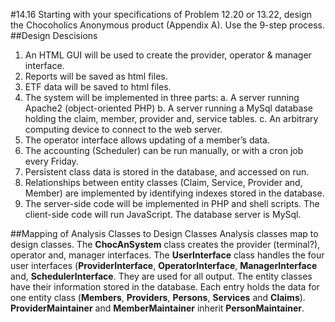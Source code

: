 
#14.16
Starting with your specifications of Problem 12.20 or 13.22, design the Chocoholics Anonymous product (Appendix A). Use the 9-step process.
##Design Descisions
1.	An HTML GUI will be used to create the provider, operator & manager interface.
2.	Reports will be saved as html files.
3.	ETF data will be saved to html files.
4.	The system will be implemented in three parts:
a.	A server running Apache2 (object-oriented PHP)
b.	A server running a MySql database holding the claim, member, provider and, service tables.
c.	An arbitrary computing device to connect to the web server.
5.	The operator interface allows updating of a member’s data.
6.	The accounting (Scheduler) can be run manually, or with a cron job every Friday.
7.	Persistent class data is stored in the database, and accessed on run.
8.	Relationships between entity classes (Claim, Service, Provider and, Member) are implemented by identifying indexes stored in the database.
9.	The server-side code will be implemented in PHP and shell scripts. The client-side code will run JavaScript. The database server is MySql.

##Mapping of Analysis Classes to Design Classes
Analysis classes map to design classes.
The **ChocAnSystem** class creates the provider (terminal?), operator and, manager interfaces.
The **UserInterface** class handles the four user interfaces (**ProviderInterface**, **OperatorInterface**, **ManagerInterface** and, **SchedulerInterface**. They are used for all output.
The entity classes have their information stored in the database. Each entry holds the data for one entity class (**Members**, **Providers**, **Persons**, **Services** and **Claims**).
**ProviderMaintainer** and **MemberMaintainer** inherit **PersonMaintainer**.

